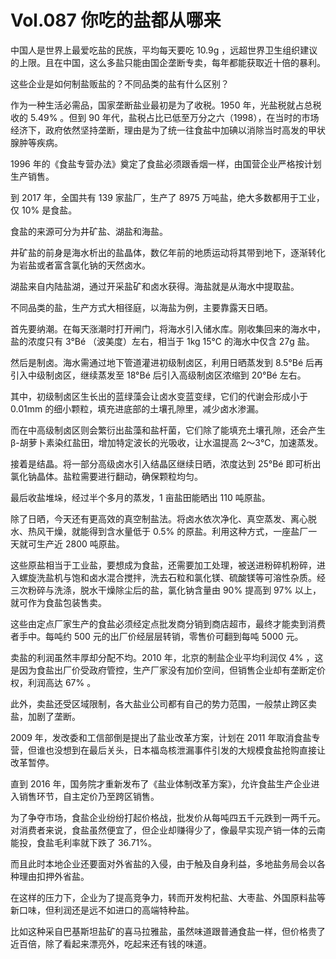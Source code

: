 # Vol.087 你吃的盐都从哪来

中国人是世界上最爱吃盐的民族，平均每天要吃 10.9g ，远超世界卫生组织建议的上限。且在中国，这么多盐只能由国企垄断专卖，每年都能获取近十倍的暴利。

这些企业是如何制盐贩盐的？不同品类的盐有什么区别？

作为一种生活必需品，国家垄断盐业最初是为了收税。1950 年，光盐税就占总税收的 5.49% 。但到 90 年代，盐税占比已低至万分之六（1998），在当时的市场经济下，政府依然坚持垄断，理由是为了统一往食盐中加碘以消除当时高发的甲状腺肿等疾病。

1996 年的《食盐专营办法》奠定了食盐必须跟香烟一样，由国营企业严格按计划生产销售。

到 2017 年，全国共有 139 家盐厂，生产了 8975 万吨盐，绝大多数都用于工业，仅 10% 是食盐。

食盐的来源可分为井矿盐、湖盐和海盐。 

井矿盐的前身是海水析出的盐晶体，数亿年前的地质运动将其带到地下，逐渐转化为岩盐或者富含氯化钠的天然卤水。

湖盐来自内陆盐湖，通过开采盐矿和卤水获得。海盐就是从海水中提取盐。

不同品类的盐，生产方式大相径庭，以海盐为例，主要靠露天日晒。

首先要纳潮。在每天涨潮时打开闸门，将海水引入储水库。刚收集回来的海水中，盐的浓度只有 3°Bé （波美度）左右，相当于 1kg 15℃ 的海水中仅含 27g 盐。

然后是制卤。海水需通过地下管道灌进初级制卤区，利用日晒蒸发到 8.5°Bé 后再引入中级制卤区，继续蒸发至 18°Bé 后引入高级制卤区浓缩到 20°Bé 左右。

其中，初级制卤区生长出的蓝绿藻会让卤水变蓝变绿，它们的代谢会形成小于 0.01mm 的细小颗粒，填充进底部的土壤孔隙里，减少卤水渗漏。

而在中高级制卤区则会繁衍出盐藻和盐杆菌，它们除了能填充土壤孔隙，还会产生 β-胡萝卜素染红盐田，增加特定波长的光吸收，让水温提高 2～3℃，加速蒸发。

接着是结晶。将一部分高级卤水引入结晶区继续日晒，浓度达到 25°Bé 即可析出氯化钠晶体。盐粒需要进行翻动，确保颗粒均匀。

最后收盐堆垛，经过半个多月的蒸发，1 亩盐田能晒出 110 吨原盐。

除了日晒，今天还有更高效的真空制盐法。将卤水依次净化、真空蒸发、离心脱水、热风干燥，就能得到含水量低于 0.5% 的原盐。利用这种方式，一座盐厂一天就可生产近 2800 吨原盐。

这些原盐相当于工业盐，要想成为食盐，还需要加工处理，被送进粉碎机粉碎，进入螺旋洗盐机与饱和卤水混合搅拌，洗去石粒和氯化镁、硫酸镁等可溶性杂质。经三次粉碎与洗涤，脱水干燥除尘后的盐，氯化钠含量由 90% 提高到 97% 以上，就可作为食盐包装售卖。

这些由定点厂家生产的食盐必须经定点批发商分销到商店超市，最终才能卖到消费者手中。每吨约 500 元的出厂价经层层转销，零售价可翻到每吨 5000 元。

卖盐的利润虽然丰厚却分配不均。2010 年，北京的制盐企业平均利润仅 4% ，这是因为食盐出厂价受政府管控，生产厂家没有加价空间，但销售企业却有垄断定价权，利润高达 67% 。

此外，卖盐还受区域限制，各大盐业公司都有自己的势力范围，一般禁止跨区卖盐，加剧了垄断。

2009 年，发改委和工信部倒是提出了盐业改革方案，计划在 2011 年取消食盐专营，但谁也没想到在最后关头，日本福岛核泄漏事件引发的大规模食盐抢购直接让改革暂停。

直到 2016 年，国务院才重新发布了《盐业体制改革方案》，允许食盐生产企业进入销售环节，自主定价乃至跨区销售。

为了争夺市场，食盐企业纷纷打起价格战，批发价从每吨四五千元跌到一两千元。对消费者来说，食盐虽然便宜了，但企业却赚得少了，像最早实现产销一体的云南能投，食盐毛利率就下跌了 36.71%。

而且此时本地企业还要面对外省盐的入侵，由于触及自身利益，多地盐务局会以各种理由扣押外省盐。

在这样的压力下，企业为了提高竞争力，转而开发枸杞盐、大枣盐、外国原料盐等新口味，但利润还是远不如进口的高端特种盐。

比如这种采自巴基斯坦盐矿的喜马拉雅盐，虽然味道跟普通食盐一样，但价格贵了近百倍，除了看起来漂亮外，吃起来还有钱的味道。
